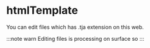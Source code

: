 # htmlTemplate
You can edit files which has .tja extension on this web. 

:::note warn
Editing files is processing on surface so 
:::
